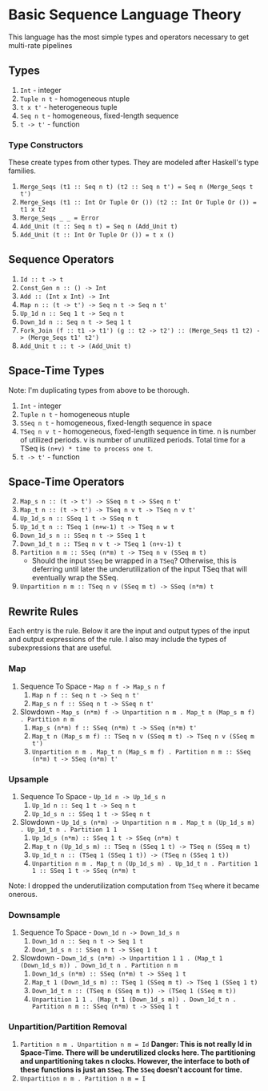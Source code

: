 # Basic Sequence Language Theory
This language has the most simple types and operators necessary to get multi-rate pipelines

## Types
1. `Int` - integer
2. `Tuple n t` - homogeneous ntuple
2. `t x t'` - heterogeneous tuple
3. `Seq n t` - homogeneous, fixed-length sequence
4. `t -> t'` - function

### Type Constructors
These create types from other types. They are modeled after Haskell's type families.
1. `Merge_Seqs (t1 :: Seq n t) (t2 :: Seq n t') = Seq n (Merge_Seqs t t')`
1. `Merge_Seqs (t1 :: Int Or Tuple Or ()) (t2 :: Int Or Tuple Or ()) = t1 x t2`
1. `Merge_Seqs _ _ = Error`
1. `Add_Unit (t :: Seq n t) = Seq n (Add_Unit t)`
1. `Add_Unit (t :: Int Or Tuple Or ()) = t x ()`

## Sequence Operators
1. `Id :: t -> t`
1. `Const_Gen n :: () -> Int`
1. `Add :: (Int x Int) -> Int`
2. `Map n :: (t -> t') -> Seq n t -> Seq n t'`
3. `Up_1d n :: Seq 1 t -> Seq n t`
4. `Down_1d n :: Seq n t -> Seq 1 t`
5. `Fork_Join (f :: t1 -> t1') (g :: t2 -> t2') :: (Merge_Seqs t1 t2) -> (Merge_Seqs t1' t2')`
6. `Add_Unit t :: t -> (Add_Unit t)`

## Space-Time Types
Note: I'm duplicating types from above to be thorough. 
1. `Int` - integer
2. `Tuple n t` - homogeneous ntuple
3. `SSeq n t` - homogeneous, fixed-length sequence in space
3. `TSeq n v t` - homogeneous, fixed-length sequence in time. n is number of utilized periods. v is number of unutilized periods. Total time for a TSeq is `(n+v) * time to process one t`.
4. `t -> t'` - function

## Space-Time Operators
2. `Map_s n :: (t -> t') -> SSeq n t -> SSeq n t'`
2. `Map_t n :: (t -> t') -> TSeq n v t -> TSeq n v t'`
3. `Up_1d_s n :: SSeq 1 t -> SSeq n t`
3. `Up_1d_t n :: TSeq 1 (n+w-1) t -> TSeq n w t`
4. `Down_1d_s n :: SSeq n t -> SSeq 1 t`
4. `Down_1d_t n :: TSeq n v t -> TSeq 1 (n+v-1) t`
5. `Partition n m :: SSeq (n*m) t -> TSeq n v (SSeq m t)`
    - Should the input `SSeq` be wrapped in a `TSeq`? Otherwise, this is deferring until later the underutilization of the input TSeq that will eventually wrap the SSeq.
5. `Unpartition n m :: TSeq n v (SSeq m t) -> SSeq (n*m) t`


## Rewrite Rules
Each entry is the rule. Below it are the input and output types of the input and output expressions of the rule. I also may include the types of subexpressions that are useful.
### Map
1. Sequence To Space - `Map n f -> Map_s n f`
    1. `Map n f :: Seq n t -> Seq n t'`
    1. `Map_s n f :: SSeq n t -> SSeq n t'`
1. Slowdown - `Map_s (n*m) f -> Unpartition n m . Map_t n (Map_s m f) . Partition n m`
    1. `Map_s (n*m) f :: SSeq (n*m) t -> SSeq (n*m) t'`
    1. `Map_t n (Map_s m f) :: TSeq n v (SSeq m t) -> TSeq n v (SSeq m t')`
    1. `Unpartition n m . Map_t n (Map_s m f) . Partition n m :: SSeq (n*m) t -> SSeq (n*m) t'`
    
### Upsample
1. Sequence To Space - `Up_1d n -> Up_1d_s n`
    1. `Up_1d n :: Seq 1 t -> Seq n t`
    1. `Up_1d_s n :: SSeq 1 t -> SSeq n t`
1. Slowdown - `Up_1d_s (n*m) -> Unpartition n m . Map_t n (Up_1d_s m) . Up_1d_t n . Partition 1 1`
    1. `Up_1d_s (n*m) :: SSeq 1 t -> SSeq (n*m) t`
    1. `Map_t n (Up_1d_s m) :: TSeq n (SSeq 1 t) -> TSeq n (SSeq m t)`
    1. `Up_1d_t n :: (TSeq 1 (SSeq 1 t)) -> (TSeq n (SSeq 1 t))`
    1. `Unpartition n m . Map_t n (Up_1d_s m) . Up_1d_t n . Partition 1 1 :: SSeq 1 t -> SSeq (n*m) t`

Note: I dropped the underutilization computation from `TSeq` where it became onerous.

### Downsample
1. Sequence To Space - `Down_1d n -> Down_1d_s n`
    1. `Down_1d n :: Seq n t -> Seq 1 t`
    1. `Down_1d_s n :: SSeq n t -> SSeq 1 t`
1. Slowdown - `Down_1d_s (n*m) -> Unpartition 1 1 . (Map_t 1 (Down_1d_s m)) . Down_1d_t n . Partition n m`
    1. `Down_1d_s (n*m) :: SSeq (n*m) t -> SSeq 1 t`
    1. `Map_t 1 (Down_1d_s m) :: TSeq 1 (SSeq m t) -> TSeq 1 (SSeq 1 t)`
    1. `Down_1d_t n :: (TSeq n (SSeq m t)) -> (TSeq 1 (SSeq m t))`
    1. `Unpartition 1 1 . (Map_t 1 (Down_1d_s m)) . Down_1d_t n . Partition n m :: SSeq (n*m) t -> SSeq 1 t`

### Unpartition/Partition Removal
1. `Partition n m . Unpartition n m = Id`
**Danger: This is not really Id in Space-Time. There will be underutilized clocks here. The partitioning and unpartitioning takes n clocks. However, the interface to both of these functions is just an `SSeq`. The `SSeq` doesn't account for time.**
2. `Unpartition n m . Partition n m = I`
